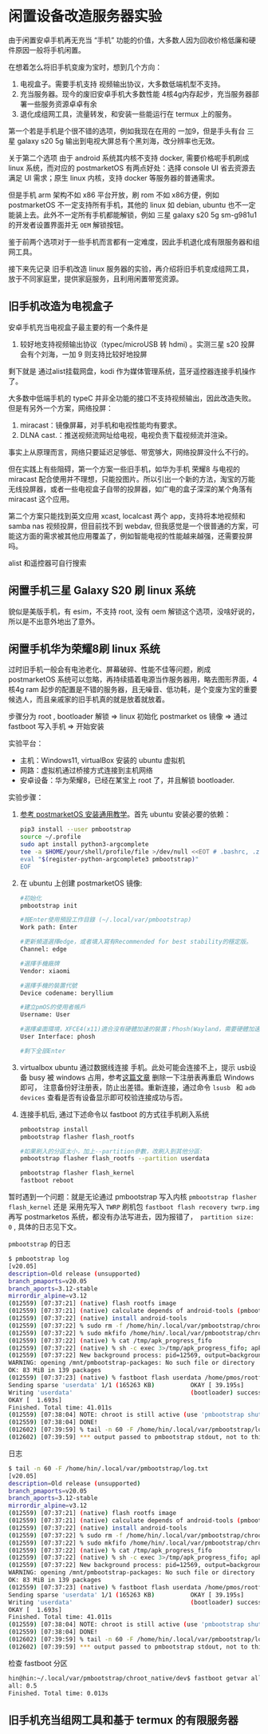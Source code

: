 # 闲置设备改造服务器实验

由于闲置安卓手机再无充当 “手机” 功能的价值，大多数人因为回收价格低廉和硬件原因一般将手机闲置。

在想着怎么将旧手机变废为宝时，想到几个方向：

1. 电视盒子。需要手机支持 视频输出协议，大多数低端机型不支持。
2. 充当服务器。现今的废旧安卓手机大多数性能 4核4g内存起步，充当服务器部署一些服务资源卓卓有余
3. 退化成组网工具，流量转发，和安装一些能运行在 termux 上的服务。

第一个若是手机是个很不错的选项，例如我现在在用的 一加9，但是手头有台 三星 galaxy s20 5g 输出到电视大屏总有个黑刘海，改分辨率也无效。

关于第二个选项 由于 android 系统其内核不支持 docker, 需要价格呢手机刷成 linux 系统，而对应的 postmarketOS 有两点好处：选择 console UI 省去资源去满足 UI 需求；原生 linux 内核，支持 docker 等服务器的普通需求。

但是手机 arm 架构不如 x86 平台开放，刷 rom 不如 x86方便，例如 postmarketOS 不一定支持所有手机，其他的 linux 如 debian, ubuntu 也不一定能装上去。此外不一定所有手机都能解锁，例如 三星 galaxy s20 5g sm-g981u1 的开发者设置界面并无 `OEM` 解锁按钮。

鉴于前两个选项对于一些手机而言都有一定难度，因此手机退化成有限服务器和组网工具。

接下来先记录 旧手机改造 linux 服务器的实验，再介绍将旧手机变成组网工具，放于不同家庭里，提供家庭服务，且利用闲置带宽资源。

## 旧手机改造为电视盒子

安卓手机充当电视盒子最主要的有一个条件是

1. 较好地支持视频输出协议（typec/microUSB 转 hdmi) 。实测三星 s20 投屏会有个刘海，一加 9 则支持比较好地投屏

剩下就是 通过alist挂载网盘，kodi 作为媒体管理系统，蓝牙遥控器连接手机操作了。

大多数中低端手机的 typeC 并非全功能的接口不支持视频输出，因此改造失败。但是有另外一个方案，网络投屏：

1. miracast：镜像屏幕，对手机和电视性能均有要求。
2. DLNA cast.：推送视频流网址给电视，电视负责下载视频流并渲染。

事实上从原理而言，网络只要延迟足够低、带宽够大，网络投屏没什么不行的。

但在实践上有些阻碍，第一个方案一些旧手机，如华为手机 荣耀8 与电视的 miracast 配合使用并不理想，只能投图片。所以引出一个新的方法，淘宝的万能无线投屏器，或者一些电视盒子自带的投屏器，如广电的盒子深深的某个角落有 miracast 这个应用。

第二个方案只能找到英文应用 xcast, localcast 两个 app，支持将本地视频和 samba nas 视频投屏，但目前找不到 webdav, 但我感觉是一个很普通的方案，可能这方面的需求被其他应用覆盖了，例如智能电视的性能越来越强，还需要投屏吗。

alist 和遥控器可自行搜索

## 闲置手机三星 Galaxy S20 刷 linux 系统

貌似是美版手机，有 esim，不支持 root, 没有 oem 解锁这个选项，没啥好说的，所以是不出意外地出了意外。

## 闲置手机华为荣耀8刷 linux 系统

过时旧手机一般会有电池老化、屏幕破碎、性能不佳等问题，刷成 postmarketOS 系统可以忽略，再持续插着电源当作服务器用，略去图形界面，4核4g ram 起步的配置是不错的服务器，且无噪音、低功耗，是个变废为宝的重要候选人，而且亲戚家的旧手机真的就是放着就放着。

步骤分为 root , bootloader 解锁 => linux 初始化 postmarket os 镜像 => 通过 fastboot 写入手机 => 开始安装

实验平台：

- 主机：Windows11, virtualBox 安装的 ubuntu 虚拟机
- 网路：虚拟机通过桥接方式连接到主机网络
- 安卓设备：华为荣耀8，已经在某宝上 root 了，并且解锁 bootloader.

实验步骤：

1. [参考 postmarketOS 安装通用教学](https://ivonblog.com/posts/postmarketos-general-installation/)。首先 ubuntu 安装必要的依赖：

   ```bash
   pip3 install --user pmbootstrap
   source ~/.profile
   sudo apt install python3-argcomplete
   tee -a $HOME/your/shell/profile/file >/dev/null <<EOT # .bashrc, .zshrc
   eval "$(register-python-argcomplete3 pmbootstrap)"
   EOF
   ```

2. 在 ubuntu 上创建 postmarketOS 镜像:

   ```bash
   #初始化
   pmbootstrap init
   
   #按Enter使用預設工作目錄 (~/.local/var/pmbootstrap)
   Work path: Enter
   
   #更新頻道選擇edge，或者填入寫有Recommended for best stability的穩定版。
   Channel: edge
   
   #選擇手機廠牌
   Vendor: xiaomi
   
   #選擇手機的裝置代號
   Device codename: beryllium
   
   #建立pmOS的使用者帳戶
   Username: User
   
   #選擇桌面環境，XFCE4(x11)適合沒有硬體加速的裝置；Phosh(Wayland，需要硬體加速)適合當手機介面。在開機後可以再另外安裝其他桌面環境。
   User Interface: phosh
   
   #剩下全部Enter
   ```

3. virtualbox ubuntu 通过数据线连接 手机。此处可能会连接不上，提示 usb设备 busy 被 windows 占用，参考[这篇文章](https://zhuanlan.zhihu.com/p/636674587) 删除一下注册表再重启 Windows 即可， 注意备份好注册表，防止出差错。重新连接，通过命令 `lsusb ` 和 `adb devices` 查看是否有设备显示即可校验连接成功与否。

4. 连接手机后, 通过下述命令以 fastboot 的方式往手机刷入系统

   ```bash
   pmbootstrap install
   pmbootstrap flasher flash_rootfs
   
   #如果刷入的分區太小，加上--partition參數，改刷入到其他分區:
   pmbootstrap flasher flash_rootfs --partition userdata
   
   pmbootstrap flasher flash_kernel
   fastboot reboot
   ```



暂时遇到一个问题：就是无论通过 pmbootstrap 写入内核 `pmbootstrap flasher flash_kernel` 还是 采用先写入 `TWRP` 刷机包 `fastboot flash recovery twrp.img` 再写 postmarketos 系统，都没有办法写进去，因为报错了，` partition size: 0` , 具体的日志见下文。

`pmbootstrap` 的日志

```bash
$ pmbootstrap log
[v20.05]
description=Old release (unsupported)
branch_pmaports=v20.05
branch_aports=3.12-stable
mirrordir_alpine=v3.12
(012559) [07:37:21] (native) flash rootfs image
(012559) [07:37:21] (native) calculate depends of android-tools (pmbootstrap -v for details)
(012559) [07:37:22] (native) install android-tools
(012559) [07:37:22] % sudo rm -f /home/hin/.local/var/pmbootstrap/chroot_native/tmp/apk_progress_fifo
(012559) [07:37:22] % sudo mkfifo /home/hin/.local/var/pmbootstrap/chroot_native/tmp/apk_progress_fifo
(012559) [07:37:22] (native) % cat /tmp/apk_progress_fifo
(012559) [07:37:22] (native) % sh -c exec 3>/tmp/apk_progress_fifo; apk --no-progress --progress-fd 3 add android-tools
(012559) [07:37:22] New background process: pid=12569, output=background
WARNING: opening /mnt/pmbootstrap-packages: No such file or directory
OK: 83 MiB in 139 packages
(012559) [07:37:23] (native) % fastboot flash userdata /home/pmos/rootfs/huawei-frd.img
Sending sparse 'userdata' 1/1 (165263 KB)          OKAY [ 39.195s]
Writing 'userdata'                                 (bootloader) success to erase cryypt info in oeminfo
OKAY [  1.693s]
Finished. Total time: 41.011s
(012559) [07:38:04] NOTE: chroot is still active (use 'pmbootstrap shutdown' as necessary)
(012559) [07:38:04] DONE!
(012602) [07:39:59] % tail -n 60 -F /home/hin/.local/var/pmbootstrap/log.txt
(012602) [07:39:59] *** output passed to pmbootstrap stdout, not to this log ***
```

日志

```bash
$ tail -n 60 -F /home/hin/.local/var/pmbootstrap/log.txt
[v20.05]
description=Old release (unsupported)
branch_pmaports=v20.05
branch_aports=3.12-stable
mirrordir_alpine=v3.12
(012559) [07:37:21] (native) flash rootfs image
(012559) [07:37:21] (native) calculate depends of android-tools (pmbootstrap -v for details)
(012559) [07:37:22] (native) install android-tools
(012559) [07:37:22] % sudo rm -f /home/hin/.local/var/pmbootstrap/chroot_native/tmp/apk_progress_fifo
(012559) [07:37:22] % sudo mkfifo /home/hin/.local/var/pmbootstrap/chroot_native/tmp/apk_progress_fifo
(012559) [07:37:22] (native) % cat /tmp/apk_progress_fifo
(012559) [07:37:22] (native) % sh -c exec 3>/tmp/apk_progress_fifo; apk --no-progress --progress-fd 3 add android-tools
(012559) [07:37:22] New background process: pid=12569, output=background
WARNING: opening /mnt/pmbootstrap-packages: No such file or directory
OK: 83 MiB in 139 packages
(012559) [07:37:23] (native) % fastboot flash userdata /home/pmos/rootfs/huawei-frd.img
Sending sparse 'userdata' 1/1 (165263 KB)          OKAY [ 39.195s]
Writing 'userdata'                                 (bootloader) success to erase cryypt info in oeminfo
OKAY [  1.693s]
Finished. Total time: 41.011s
(012559) [07:38:04] NOTE: chroot is still active (use 'pmbootstrap shutdown' as necessary)
(012559) [07:38:04] DONE!
(012602) [07:39:59] % tail -n 60 -F /home/hin/.local/var/pmbootstrap/log.txt
(012602) [07:39:59] *** output passed to pmbootstrap stdout, not to this log ***
```

检查 fastboot 分区

```bash	
hin@hin:~/.local/var/pmbootstrap/chroot_native/dev$ fastboot getvar all
all: 0.5
Finished. Total time: 0.013s
```


## 旧手机充当组网工具和基于 termux 的有限服务器

